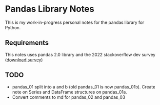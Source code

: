 # Pandas Library Notes
This is my work-in-progress personal notes for the pandas library for Python.  

## Requirements
This notes uses pandas 2.0 library and the 2022 stackoverflow dev survey ([download survey](https://info.stackoverflowsolutions.com/rs/719-EMH-566/images/stack-overflow-developer-survey-2022.zip))

## TODO
- pandas_01 split into a and b (old pandas_01 is now pandas_01b). Create note on Series and DataFrame structures on pandas_01a.
- Convert comments to md for pandas_02 and pandas_03